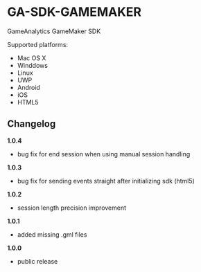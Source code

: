GA-SDK-GAMEMAKER
================

GameAnalytics GameMaker SDK

Supported platforms:

* Mac OS X
* Winddows
* Linux
* UWP
* Android
* iOS
* HTML5

Changelog
---------
<!--(CHANGELOG_TOP)-->
**1.0.4**
* bug fix for end session when using manual session handling

**1.0.3**
* bug fix for sending events straight after initializing sdk (html5)

**1.0.2**
* session length precision improvement

**1.0.1**
* added missing .gml files

**1.0.0**
* public release
